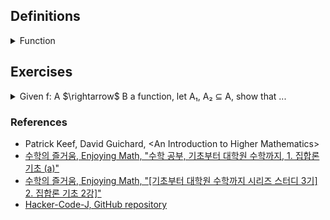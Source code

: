 ## Definitions

<details><summary>Function</summary>

  -  Given two sets A, B, we call $`f : A \rightarrow B`$ is a function, where $`S_f \subseteq A \times B \text{ satisfying for each } a \in A, \text{ there exists } b \in B \text{ uniquely s.t. } (a, b) \in S_f`$. That is, every element of A relates to exactly one element of B.

![image](images/function_diagram.jpg)

  - The domain of $`f`$ is $`Dom(f)=A`$.

  - The codomain of $`f`$ is $`Cdm(f)=B`$.

  - The image$`_{range}`$ of $`f`$ is the set, which is defined as $`Img(f) = f[A] := \{ b = f(a) | a \in A \} \Leftrightarrow \{ b \in B | \exists a \in A(b = f(a))\} \subseteq B`$.

  - The inverse$`_{pre}`$ image of $`B_1\subset B`$ under f is the set, which is defined as $`Img^{-1}(f) = f^{-1}[B_1] := \{ a \in A | f(a) \in B_1 \} \subseteq A`$.

</details>

## Exercises

<details><summary>Given f: A $\rightarrow$ B a function, let A₁, A₂ ⊆ A, show that ...</summary>

  - <details><summary>f(A₁ ∪ A₂) = f(A₁) ∪ f(A₂)</summary>

    $`\begin{flalign}
    \text{Need to show.} &&\\
    f(A_1 \cup A_2) \subseteq f(A_1) \cup f(A_2) \;\; and \;\; f(A_1) \cup f(A_2) \subseteq f(A_1 \cup A_2) &&\\
    \text{Proof.} &&\\
    \text{Recall that } b \in f(A) \Leftrightarrow \exists a \in A(b = f(a)). &&\\
    (\subseteq) &&\\
    \text{Let } b \in f(A_1 \cup A_2). &&\\
    \quad f(A_1 \cup A_2) &&\\
    = \{ b = f(a) | a \in (A_1 \cup A_2) \} &&\\
    = \{ b = f(a) | a \in A_1 \lor a \in A_2) \} &&\\
    \text{(Case 1) } a \in A_1 \Rightarrow f(a) \in f(A_1) &&\\
    \text{(Case 2) } a \in A_2 \Rightarrow f(a) \in f(A_2) &&\\
    \text{Thus, } f(A_1 \cup A_2) \subseteq f(A_1) \cup f(A_2). &&\\
    (\supseteq) &&\\
    \text{Let } b \in f(A_1) \cup f(A_2). &&\\
    \quad f(A_1) \cup f(A_2) &&\\
    = \{ b | b \in f(A_1) \lor b \in f(A_2) \} &&\\
    \text{(Case 1) } b \in f(A_1) \Rightarrow \exists a_1 \in A_1(b = f(a_1)) &&\\
    \text{(Case 2) } b \in f(A_2) \Rightarrow \exists a_2 \in A_2(b = f(a_2)) &&\\
    \text{That is, } \exists a \in A_1 \cup A_2(b = f(a)). \text{Thus, } b \in f(A_1 \cup A_2). &&\\
    \end{flalign}`$

    </details>

  - <details><summary>f(A₁ ∩ A₂) ⊆ f(A₁) ∩ f(A₂)</summary>

    $`\begin{flalign}
    \text{Need to show.} &&\\
    f(A_1 \cap A_2) \subseteq f(A_1) \cap f(A_2) \;\; and \;\; f(A_1) \cap f(A_2) \nsubseteq f(A_1 \cap A_2) &&\\
    \text{Proof.} &&\\
    (\subseteq) &&\\
    \text{Let } b \in f(A_1 \cap A_2). &&\\
    \quad f(A_1 \cap A_2) &&\\
    = \{ b = f(a) | a \in (A_1 \cap A_2) \} &&\\
    = \{ b = f(a) | a \in A_1 \land a \in A_2) \} &&\\
    \Rightarrow b \in f(A_1) \land b \in f(A_2) &&\\
    \Leftrightarrow b \in f(A_1) \cap f(A_2) &&\\
    \end{flalign}`$

    - If b $\in$ B is in f(W $\cap$ X), then b = f(a) for some a $\in$ W $\cap$ X. Since a $\in$ W $\cap$ X, a is in both W and X. Therefore, b = f(a) is in both f(W) and f(X), that is, b $\in$ f(W) $\cap$ f(X).
    </br>
    
    $`\begin{flalign}
    (\nsupseteq) &&\\
    \text{Counter example. Let } A_1 = \{ 1, 2 \}, A_2 = \{ 2, 3 \}, B = \{ 4, 5 \}, S_f = \{ (1, 4), (2, 5), (3, 4) \}. &&\\
    f(A_1) \cap f(A_2) = \{ 4, 5 \} &&\\
    f(A_1 \cap A_2) = \{ 5 \} &&\\
    \end{flalign}`$

    </details>

</details>

### References

- Patrick Keef, David Guichard, \<An Introduction to Higher Mathematics\>
- [수학의 즐거움, Enjoying Math, "수학 공부, 기초부터 대학원 수학까지, 1. 집합론 기초 (a)"](https://youtu.be/9HUk8zays2E?feature=shared)
- [수학의 즐거움, Enjoying Math, "\[기초부터 대학원 수학까지 시리즈 스터디 3기\] 2. 집합론 기초 2강\]"](https://youtu.be/PPYhmRwbEno?feature=shared)
- [Hacker-Code-J, GitHub repository](https://github.com/Hacker-Code-J/Modern-Mathematics/blob/main/grad-math-mini/grad-math-mini-1.pdf)
